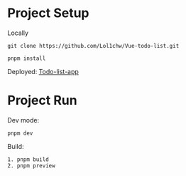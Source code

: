 # Project Setup

Locally
```
git clone https://github.com/Lol1chw/Vue-todo-list.git

pnpm install
```

Deployed:
[Todo-list-app](https://vue-todo-list-lol1chw.vercel.app/)

# Project Run
Dev mode:
```
pnpm dev
```
Build:
```
1. pnpm build
2. pnpm preview
```
